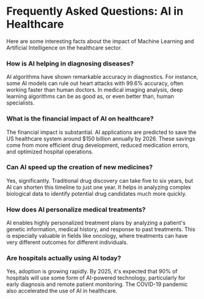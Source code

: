 # Frequently Asked Questions: AI in Healthcare

Here are some interesting facts about the impact of Machine Learning and Artificial Intelligence on the healthcare sector.

### How is AI helping in diagnosing diseases?

AI algorithms have shown remarkable accuracy in diagnostics. For instance, some AI models can rule out heart attacks with 99.6% accuracy, often working faster than human doctors. In medical imaging analysis, deep learning algorithms can be as good as, or even better than, human specialists.

### What is the financial impact of AI on healthcare?

The financial impact is substantial. AI applications are predicted to save the US healthcare system around $150 billion annually by 2026. These savings come from more efficient drug development, reduced medication errors, and optimized hospital operations.

### Can AI speed up the creation of new medicines?

Yes, significantly. Traditional drug discovery can take five to six years, but AI can shorten this timeline to just one year. It helps in analyzing complex biological data to identify potential drug candidates much more quickly.

### How does AI personalize medical treatments?

AI enables highly personalized treatment plans by analyzing a patient's genetic information, medical history, and response to past treatments. This is especially valuable in fields like oncology, where treatments can have very different outcomes for different individuals.

### Are hospitals actually using AI today?

Yes, adoption is growing rapidly. By 2025, it's expected that 90% of hospitals will use some form of AI-powered technology, particularly for early diagnosis and remote patient monitoring. The COVID-19 pandemic also accelerated the use of AI in healthcare.
